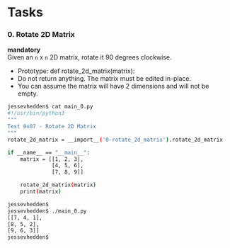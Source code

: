 # Tasks 
### 0. Rotate 2D Matrix 
**mandatory**       
Given an `n` x `n` 2D matrix, rotate it 90 degrees clockwise.

 - Prototype: def rotate_2d_matrix(matrix):
- Do not return anything. The matrix must be edited in-place.
- You can assume the matrix will have 2 dimensions and will not be empty.
```bash
jessevhedden$ cat main_0.py
#!/usr/bin/python3
"""
Test 0x07 - Rotate 2D Matrix
"""
rotate_2d_matrix = __import__('0-rotate_2d_matrix').rotate_2d_matrix

if __name__ == "__main__":
    matrix = [[1, 2, 3],
              [4, 5, 6],
              [7, 8, 9]]

    rotate_2d_matrix(matrix)
    print(matrix)

jessevhedden$
jessevhedden$ ./main_0.py
[[7, 4, 1],
[8, 5, 2],
[9, 6, 3]]
jessevhedden$
```